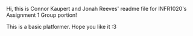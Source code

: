 Hi, this is Connor Kaupert and Jonah Reeves' readme file for INFR1020's Assignment 1 Group portion!

This is a basic platformer. Hope you like it :3